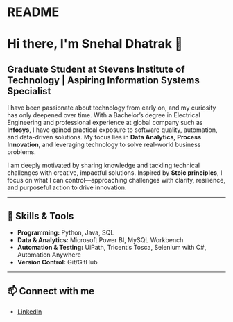 # README
# Hi there, I'm Snehal Dhatrak 👋

## Graduate Student at Stevens Institute of Technology | Aspiring Information Systems Specialist

I have been passionate about technology from early on, and my curiosity has only deepened over time. With a Bachelor’s degree in Electrical Engineering and professional experience at global company such as **Infosys**, I have gained practical exposure to software quality, automation, and data-driven solutions. My focus lies in **Data Analytics**, **Process Innovation**, and leveraging technology to solve real-world business problems.

I am deeply motivated by sharing knowledge and tackling technical challenges with creative, impactful solutions. Inspired by **Stoic principles**, I focus on what I can control—approaching challenges with clarity, resilience, and purposeful action to drive innovation.

---

## 🔧 Skills & Tools
- **Programming:** Python, Java, SQL  
- **Data & Analytics:** Microsoft Power BI, MySQL Workbench  
- **Automation & Testing:** UiPath, Tricentis Tosca, Selenium with C#, Automation Anywhere  
- **Version Control:** Git/GitHub  

---

## 📫 Connect with me
- [LinkedIn](https://www.linkedin.com/in/snehal-dhatrak)

